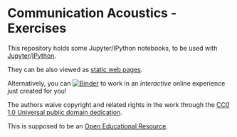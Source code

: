 Communication Acoustics - Exercises
===================================

This repository holds some Jupyter/IPython notebooks, to be used with
[Jupyter](http://jupyter.org/)/[IPython](http://ipython.org/).

They can be also viewed as [static web pages](https://nbviewer.jupyter.org/github/whahne/communication-acoustics-exercises/blob/studi_master/index.ipynb).

Alternatively, you can [![Binder](https://mybinder.org/badge_logo.svg)](https://mybinder.org/v2/gh/whahne/communication-acoustics-exercises/studi_master) to work in an *interactive* online experience just created for you!

The authors waive copyright and related rights in the work through the
[CC0 1.0 Universal public domain dedication](http://creativecommons.org/publicdomain/zero/1.0/).

This is supposed to be an [Open Educational Resource](https://en.wikipedia.org/wiki/Open_educational_resources).
